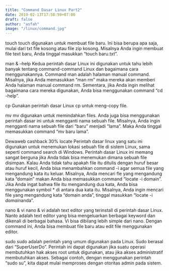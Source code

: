 ```yaml
---
title: "Command Dasar Linux Part2"
date: 2019-02-13T17:58:59+07:00
draft: false
author: "asfah"
image: "/linux/command.jpg"
---
```


touch
touch digunakan untuk membuat file baru. Ini bisa berupa apa saja, mulai dari txt file kosong atau file zip kosong. Misalnya Anda ingin membuat file text baru, Anda tinggal masukkan “touch baru.txt”.

man & –help
Kedua perintah dasar Linux ini digunakan untuk tahu lebih banyak tentang command-command Linux dan bagaimana cara menggunakannya. Command man adalah halaman manual command. Misalnya, jika Anda memasukkan “man rm” maka mereka akan memberi Anda halaman manual command rm. Sementara, jika Anda ingin melihat bagaimana cara mereka digunakan, Anda bisa menggunakan command “cd -help”.

cp
Gunakan perintah dasar Linux cp untuk meng-copy file.

mv
mv digunakan untuk memindahkan files. Anda juga bisa menggunakan perintah dasar ini untuk mengganti nama sebuah file. Misalnya, Anda ingin mengganti nama sebuah file dari “baru” menjadi “lama”. Maka Anda tinggal memasukkan command “mv baru lama”.

 Dewaweb cashback 30%
locate
Perintah dasar linux yang satu ini digunakan untuk menemukan lokasi sebuah file di sistem Linux, sama seperti command search di Windows. Perintah dasar Linux ini memang sangat berguna jika Anda tidak bisa menemukan dimana sebuah file disimpan. Kalau Anda tidak tahu apakah file itu ditulis dengan huruf besar atau huruf kecil, Anda bisa menambahkan command -i agar semua file yang mengandung kata itu keluar. Misalnya, Anda mencari fle yang mengandung kata “domain” makan Anda bisa memasukkan command “locate -i domain”. Jika Anda ingat bahwa file itu mengandung dua kata, Anda bisa menggunakan symbol * di antara dua kata itu. Misalnya, Anda ingin mencari file yang mengandung kata “domain anda”, tinggal masukkan “locate -i *domain*anda”.

nano & vi
nano & vi adalah text editor yang terinstall di perintah dasar Linux. Nanto adalah text editor yang bisa mengeluarkan berbagai keyword dan dikenali di berbagai bahasa. Vi bisa dibilang lebih simple dari nano. Dengan command ini, Anda bisa membuat file baru atau edit file menggunakan editor.

sudo
sudo adalah perintah yang umum digunakan pada Linux. Sudo berasal dari “SuperUserDo”. Perintah ini dapat digunakan jika suatu operasi membutuhkan hak akses root untuk digunakan, atau jika akses administratif membutuhkan akses. Sebagai contoh, dengan menggunakan perintah “sudo su”, kita dapat mulai memproses dengan otoritas admin pada sistem.